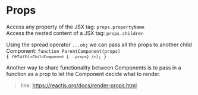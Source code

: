 # Props

Access any property of the JSX tag: <code>props.propertyName</code><br/>
Access the nested content of a JSX tag: <code>props.children</code><br/>

Using the spread operator <code>...obj</code> we can pass all the props to another child Component:
<code>function ParentComponent(props) {
    return(`<ChildComponent {...props} />`);
}</code>

Another way to share functionality between Components is to pass in a function as a prop to let the Component decide what to render.

>link: https://reactjs.org/docs/render-props.html